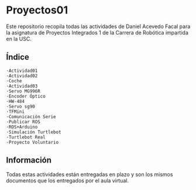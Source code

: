 # Proyectos01
Este repositorio recopila todas las actividades de Daniel Acevedo Facal para la asignatura de Proyectos Integrados 1 de la Carrera de Robótica impartida en la USC.


## Índice
    ·Actividad01
    ·Actividad02
    ·Coche
    ·Actividad03
    ·Servo MG996R
    ·Encoder Óptico
    ·HW-484
    ·Servo sg90
    ·TFMini
    ·Comunicación Serie
    ·Publicar ROS
    ·ROS+Arduino
    ·Simulación Turtlebot
    ·Turtlebot Real
    ·Proyecto Voluntario

## Información
Todas estas actividades están entregadas en plazo y son los mismos documentos que los entregados por el aula virtual. 